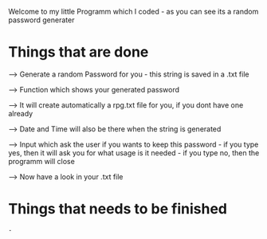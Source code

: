 
Welcome to my little Programm which I coded - as you can see its a random password generater

# Things that are done 

--> Generate a random Password for you 
    - this string is saved in a .txt file 
 
--> Function which shows your generated password 

--> It will create automatically a rpg.txt file for you, if you dont have one already

--> Date and Time will also be there when the string is generated

--> Input which ask the user if you wants to keep this password
    - if you type yes, then it will ask you for what usage is it needed
    - if you type no, then the programm will close 

--> Now have a look in your .txt file

# Things that needs to be finished 


    - 
